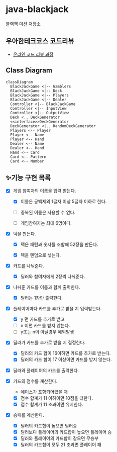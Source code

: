 # java-blackjack

블랙잭 미션 저장소

## 우아한테크코스 코드리뷰

- [온라인 코드 리뷰 과정](https://github.com/woowacourse/woowacourse-docs/blob/master/maincourse/README.md)

## Class Diagram

```mermaid
classDiagram
  BlackJackGame <|-- Gamblers
  BlackJackGame <|-- Deck
  BlackJackGame <|-- Players
  BlackJackGame <|-- Dealer
  Controller <|-- BlackJackGame
  Controller <|-- InputView
  Controller <|-- OutputView
  Deck <.. DeckGenerator
  <<interface>>DeckGenerator
  DeckGenerator <|.. RandomDeckGenerator
  Players <-- Player
  Player <-- Name
  Player <-- Hand
  Dealer <-- Name
  Dealer <-- Hand
  Hand <-- Card
  Card <-- Pattern
  Card <-- Number
```

## ✨기능 구현 목록

- [x] 게임 참여자의 이름을 입력 받는다.
  - [x] 이름은 공백제외 1글자 이상 5글자 이하로 한다.
  - [ ] 중복된 이름은 사용할 수 없다.
  - [ ] 게임참여자는 최대 6명이다.


- [x] 덱을 만든다.
  - [x] 덱은 패턴과 숫자를 조합해 52장을 만든다.
  - [x] 덱을 랜덤으로 섞는다.


- [x] 카드를 나눠준다.
  - [x] 딜러와 참여자에게 2장씩 나눠준다.


- [x] 나눠준 카드를 이름과 함께 출력한다.
  - [x] 딜러는 1장만 출력한다.


- [x] 플레이어마다 카드를 추가로 받을 지 입력받는다.
  - [x] y 면 카드를 추가로 받고
  - [ ] n 이면 카드를 받지 않는다.
  - [ ] y또는 n이 아닐경우 예외발생

- [x] 딜러가 카드를 추가로 받을 지 결정한다.
  - [x] 딜러의 카드 합이 16이하면 카드를 추가로 받는다.
  - [x] 딜러의 카드 합이 17 이상이면 카드를 받지 않는다.

- [x] 딜러와 플레이어의 카드를 출력한다.

- [x] 카드의 점수를 계산한다.
  - 에이스가 포함되어있을 때
  - [x] 점수 합계가 11 이하이면 10점을 더한다.
  - [x] 점수 합계가 11 초과이면 유지한다.

- [x] 승패를 계산한다.
  - [x] 딜러의 카드합이 높으면 딜러승
  - [x] 딜러보다 플레이어의 카드합이 높으면 플레이어 승
  - [x] 딜러와 플레이어의 카드합이 같으면 무승부
  - [x] 딜러의 카드합이 모두 21 초과면 플레이어 패
